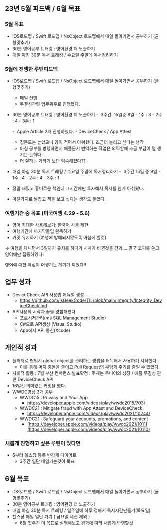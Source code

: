 ## 23년 5월 피드백 / 6월 목표

### 5월 목표
- iOS로드맵 / Swift 로드맵 / NsObject 로드맵에서 매일 돌아가면서 공부하기 (균형맞추기)
- 30분 영어공부 트래킹 : 영어환경 더 노출하기
- 매일 아침 30분 독서 트래킹 / 수요일 주말에 독서정리하기

### 5월에 진행한 루틴피드백

- iOS로드맵 / Swift 로드맵 / NsObject 로드맵에서 매일 돌아가면서 공부하기 (균형맞추기)
    
    - 매일 진행
    - 무결성관련 업무위주로 진행했다.
    
- 30분 영어공부 트래킹 : 영어환경 더 노출하기
    -  3주간  15일중 8일
        - 1주 : 3
        - 2주 : 4
        - 3주 : 1
    
    -  Apple Article 2개 진행하였다.
        - DeviceCheck / App Attest
    
    - 집중도는 높았으나 양이 적어서 아쉬웠다. 조금더 늘리고 싶다는 생각
    - 아침 공부를 병행하면서 애플문서 번역하는 작업은 의역할때 조금 부담이 덜 생기는 듯하다.
    - 더 잘하는 거라기 보단 익숙해졌다??
    
- 매일 아침 30분 독서 트래킹 / 수요일 주말에 독서정리하기
    -  3주간 15일 중 9일
        - 1주 : 4
        - 2주 : 4
        - 3주 : 1
    

- 정말 재밌고 흥미로운 책인데 그시간에만 투자해서 독서를 한게 아쉬웠다.
- 마찬가지로 날잡고 책을 보고 싶다는 생각도 들었다.


### 여행기간 중 목표 (미국여행 4.29 - 5.6)

- 영어 최대한 사용해보기: 한국어 사용 제한
- 여행기간에 마지막몰입 완독하기
- 커밋 유지하기 (여행에 방해되지않도록 아침에 할것)

→ 여행을 다니면서 3일까지 유지를 하다가 시차가 바뀐것을 간과…. 결국 코피를 쏟고 영어에만 집중하였다!

영어에 대한 욕심이 더생기는 계기가 되었다!!

## 업무 성과

- DeviceCheck API 사용법 매뉴얼 생성
    - https://github.com/isGeekCode/TIL/blob/main/Integrity/Integrity_DeviceCheck.md
- API사용의 시작과 끝을 경험해봤다
    - 프로시저관리(ms SQL Management Studio)
    - C#으로 API생성 (Visual Studio)
    - App에서 API 통신(Xcode)

## 개인적 성과

- 플러터로 협업시 global object를 관리하는 방법을 터득해서 사용하기 시작했다.
    - 이를 통해 머지 충돌을 줄이고 Pull Request의 부담과 주기를 줄일 수 있었다.
- 사회적 활동 : 7월 부산 컨퍼런스 발표확정 : 주제는 주니어의 성장 / 애플 무결성 관련 DeviceCheck API
- 16일간 의미있는 커밋을 했다.
- WWDC영상 3개 공부
    - WWDC15 : Privacy and Your App
        - https://developer.apple.com/videos/play/wwdc2015/703/
    - WWDC21 : Mitigate fraud with App Attest and DeviceCheck
        - https://developer.apple.com/videos/play/wwdc2021/10244/
    - WWDC21 : Safeguard your accounts, promotions, and content
        - [https://developer.apple.com/videos/play/wwdc2021/1011](https://developer.apple.com/videos/play/wwdc2021/10110)

### 새롭게 진행하고 싶은 루틴이 있다면

- 6부터 헬스장 등록 반강제 다이어트
    - 3주간 일단 매일가는것이 목표

## 6월 목표

- iOS로드맵 / Swift 로드맵 / NsObject 로드맵에서 매일 돌아가면서 공부하기 (균형맞추기)
- 30분 영어공부 트래킹 : 영어환경 더 노출하기
- 매일 아침 30분 독서 트래킹 / 일주일에 하루 정해서 독서시간만들기(목요일)
- 헬스장 매일 일단 가기 ( 금요일 세션 제외 )
    - 6월 첫주간 이 목표로 실행해보고 경과에 따라 새롭게 반영할것
